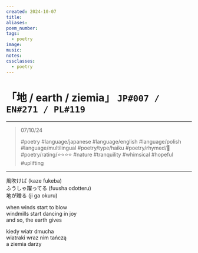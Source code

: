 ```yaml
---
created: 2024-10-07
title:
aliases:
poem_number:
tags:
  - poetry
image:
music:
notes:
cssclasses:
  - poetry
---
```

# 「地 / earth / ziemia」 `JP#007 / EN#271 / PL#119`

---

> 07/10/24
> 
> #poetry 
> #language/japanese #language/english #language/polish #language/multilingual
> #poetry/type/haiku 
> #poetry/rhymed/🔴 
> #poetry/rating/⭐⭐⭐⭐ 
> #nature #tranquility  #whimsical #hopeful #uplifting 

---

風吹けば (kaze fukeba)  
ふうしゃ躍ってる (fuusha odotteru)  
地が贈る (ji ga okuru)  
  
when winds start to blow  
windmills start dancing in joy  
and so, the earth gives  
  
kiedy wiatr dmucha  
wiatraki wraz nim tańczą  
a ziemia darzy